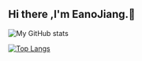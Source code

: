 ## Hi there ,I'm EanoJiang.🤡

![My GitHub stats](https://github-readme-stats.vercel.app/api?username=EanoJiang&show_icons=true&theme=graywhite)

[![Top Langs](https://github-readme-stats.vercel.app/api/top-langs/?username=EanoJiang&layout=compact)](https://github.com/anuraghazra/github-readme-stats)




